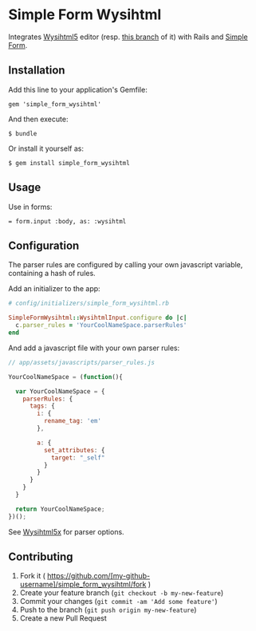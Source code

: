 # Simple Form Wysihtml

Integrates [Wysihtml5](http://xing.github.io/wysihtml5) editor (resp. [this branch](https://github.com/Edicy/wysihtml5) of it) with Rails and [Simple Form](https://github.com/plataformatec/simple_form).

## Installation

Add this line to your application's Gemfile:

    gem 'simple_form_wysihtml'

And then execute:

    $ bundle

Or install it yourself as:

    $ gem install simple_form_wysihtml

## Usage

Use in forms:

    = form.input :body, as: :wysihtml

## Configuration

The parser rules are configured by calling your own javascript variable, containing a hash of rules.

Add an initializer to the app:

```Ruby
# config/initializers/simple_form_wysihtml.rb

SimpleFormWysihtml::WysihtmlInput.configure do |c|
  c.parser_rules = 'YourCoolNameSpace.parserRules'
end
```

And add a javascript file with your own parser rules:

```js
// app/assets/javascripts/parser_rules.js

YourCoolNameSpace = (function(){

  var YourCoolNameSpace = {
    parserRules: {
      tags: {
        i: {
          rename_tag: 'em'
        },

        a: {
          set_attributes: {
            target: "_self"
          }
        }
      }
    }
  }

  return YourCoolNameSpace;
})();
```

See [Wysihtml5x](https://github.com/edicy/wysihtml5) for parser options.

## Contributing

1. Fork it ( https://github.com/[my-github-username]/simple_form_wysihtml/fork )
2. Create your feature branch (`git checkout -b my-new-feature`)
3. Commit your changes (`git commit -am 'Add some feature'`)
4. Push to the branch (`git push origin my-new-feature`)
5. Create a new Pull Request

